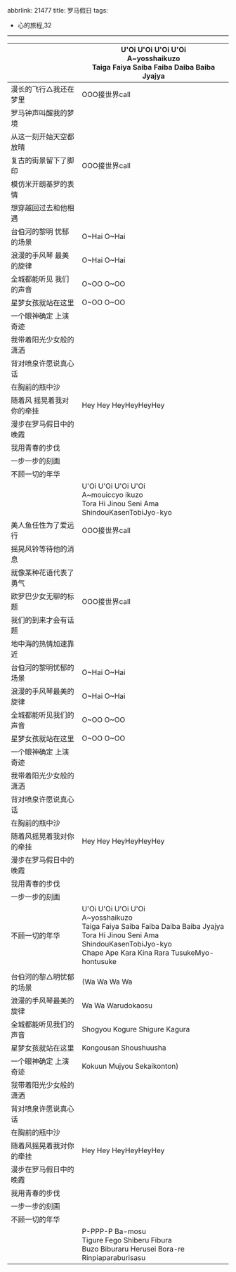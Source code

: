 abbrlink: 21477
title: 罗马假日
tags:
  - 心的旅程,32
---
|      |U'Oi U'Oi U'Oi U'Oi<br>A~yosshaikuzo<br>Taiga Faiya Saiba Faiba Daiba Baiba Jyajya|
|--|--|
|漫长的飞行△我还在梦里|OOO接世界call|
|罗马钟声叫醒我的梦境|      |
|从这一刻开始天空都放晴|      |
|复古的街景留下了脚印|OOO接世界call|
|模仿米开朗基罗的表情|      |
|想穿越回过去和他相遇|      |
|台伯河的黎明 忧郁的场景|O~Hai O~Hai|
|浪漫的手风琴 最美的旋律|O~Hai O~Hai|
|全城都能听见 我们的声音|O~OO O~OO|
|星梦女孩就站在这里|O~OO O~OO|
|一个眼神确定 上演奇迹|      |
|我带着阳光少女般的潇洒|      |
|背对喷泉许愿说真心话|      |
|在胸前的瓶中沙|      |
|随着风 摇晃着我对你的牵挂|Hey Hey HeyHeyHeyHey|
|漫步在罗马假日中的晚霞|      |
|我用青春的步伐|      |
|一步一步的刻画|      |
|不顾一切的年华|      |
|      |U'Oi U'Oi U'Oi U'Oi<br>A~mouiccyo ikuzo<br>Tora Hi Jinou Seni Ama ShindouKasenTobiJyo-kyo|
|美人鱼任性为了爱远行|OOO接世界call|
|摇晃风铃等待他的消息|      |
|就像某种花语代表了勇气|      |
|欧罗巴少女无聊的标题|OOO接世界call|
|我们的到来才会有话题|      |
|地中海的热情加速靠近|      |
|台伯河的黎明忧郁的场景|O~Hai O~Hai|
|浪漫的手风琴最美的旋律|O~Hai O~Hai|
|全城都能听见我们的声音|O~OO O~OO|
|星梦女孩就站在这里|O~OO O~OO|
|一个眼神确定 上演奇迹|      |
|我带着阳光少女般的潇洒|      |
|背对喷泉许愿说真心话|      |
|在胸前的瓶中沙|      |
|随着风摇晃着我对你的牵挂|Hey Hey HeyHeyHeyHey|
|漫步在罗马假日中的晚霞|      |
|我用青春的步伐|      |
|一步一步的刻画|      |
|不顾一切的年华|U'Oi U'Oi U'Oi U'Oi<br>A~yosshaikuzo<br>Taiga Faiya Saiba Faiba Daiba Baiba Jyajya<br>Tora Hi Jinou Seni Ama ShindouKasenTobiJyo-kyo<br>Chape Ape Kara Kina Rara TusukeMyo-hontusuke|
|      |      |
|台伯河的黎△明忧郁的场景|(Wa Wa Wa Wa |
|浪漫的手风琴最美的旋律|Wa Wa Warudokaosu|
|全城都能听见我们的声音|Shogyou Kogure Shigure Kagura|
|星梦女孩就站在这里|Kongousan Shoushuusha|
|一个眼神确定 上演奇迹|Kokuun Mujyou Sekaikonton)|
|我带着阳光少女般的潇洒|      |
|背对喷泉许愿说真心话|      |
|在胸前的瓶中沙|      |
|随着风摇晃着我对你的牵挂|Hey Hey HeyHeyHeyHey|
|漫步在罗马假日中的晚霞|      |
|我用青春的步伐|      |
|一步一步的刻画|      |
|不顾一切的年华|      |
|      |P-PPP-P Ba-mosu<br>Tigure Fego Shiberu Fibura<br>Buzo Biburaru Herusei Bora-re<br>Rinpiaparaburisasu|
